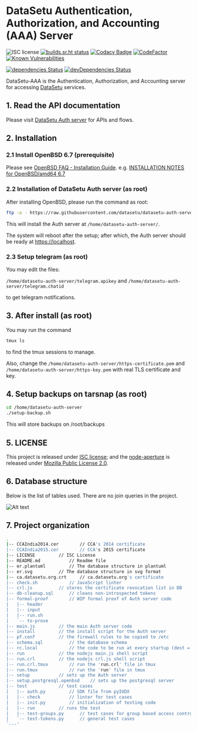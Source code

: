 # DataSetu Authentication, Authorization, and Accounting (AAA) Server
![ISC license](https://img.shields.io/badge/license-ISC-blue.svg) [![builds.sr.ht status](https://builds.sr.ht/~datasetu.svg)](https://builds.sr.ht/~datasetu-auth?) [![Codacy Badge](https://api.codacy.com/project/badge/Grade/6e6d74bd17a146c1a8288c4d98ca3e26)](https://www.codacy.com/gh/datasetu/datasetu-auth-server?utm_source=github.com&amp;utm_medium=referral&amp;utm_content=datasetu/datasetu-auth-server&amp;utm_campaign=Badge_Grade) [![CodeFactor](https://www.codefactor.io/repository/github/datasetu/datasetu-auth-server/badge)](https://www.codefactor.io/repository/github/datasetu/datasetu-auth-server) [![Known Vulnerabilities](https://snyk.io/test/github/datasetu/datasetu-auth-server/badge.svg?targetFile=package.json)](https://snyk.io/test/github/datasetu/datasetu-auth-server?targetFile=package.json)

[![dependencies Status](https://david-dm.org/datasetu/datasetu-auth-server/status.svg)](https://david-dm.org/datasetu/datasetu-auth-server) [![devDependencies Status](https://david-dm.org/datasetu/datasetu-auth-server/dev-status.svg)](https://david-dm.org/datasetu/datasetu-auth-server?type=dev)

DataSetu-AAA is the Authentication, Authorization, and Accounting server for accessing [DataSetu](https://datasetu.org) services.

## 1. Read the API documentation
Please visit [DataSetu Auth server](http://datasetu.github.io/auth) for APIs and flows.

## 2. Installation
### 2.1 Install OpenBSD 6.7 (prerequisite)
Please see [OpenBSD FAQ - Installation Guide](https://www.openbsd.org/faq/faq4.html). e.g. [INSTALLATION NOTES for OpenBSD/amd64 6.7](https://ftp.openbsd.org/pub/OpenBSD/6.7/amd64/INSTALL.amd64)

### 2.2 Installation of DataSetu Auth server (as root) 

After installing OpenBSD, please run the command as root:

```bash
ftp -o - https://raw.githubusercontent.com/datasetu/datasetu-auth-server/master/install | sh
```

This will install the Auth server at `/home/datasetu-auth-server/`.

The system will reboot after the setup; after which, the Auth server should be
ready at <https://localhost>.

### 2.3 Setup telegram (as root) 
You may edit the files:

`/home/datasetu-auth-server/telegram.apikey`
	and
`/home/datasetu-auth-server/telegram.chatid`

to get telegram notifications.

## 3. After install (as root) 
You may run the command

```bash
tmux ls
```

to find the tmux sessions to manage. 

Also, change the `/home/datasetu-auth-server/https-certificate.pem` and `/home/datasetu-auth-server/https-key.pem` with real TLS certificate and key.

## 4. Setup backups on tarsnap (as root)
```bash
cd /home/datasetu-auth-server
./setup-backup.sh
```

This will store backups on /root/backups

## 5. LICENSE

This project is released under [ISC license](https://opensource.org/licenses/ISC); and the [node-aperture](https://github.com/rbccps-iisc/node-aperture) is released under [Mozilla Public License 2.0](https://www.mozilla.org/en-US/MPL/2.0/).

## 6. Database structure

Below is the list of tables used. There are no join queries in the project.

![Alt text](https://raw.githubusercontent.com/datasetu/datasetu-auth-server/master/er.svg?sanitize=true)

## 7. Project organization 
```bash
.
|-- CCAIndia2014.cer		// CCA's 2014 certificate
|-- CCAIndia2015.cer		// CCA's 2015 certificate
|-- LICENSE			// ISC License
|-- README.md			// Readme file
|-- er.plantuml			// The database structure in plantuml 
|-- er.svg			// The database structure in svg format 
|-- ca.datasetu.org.crt		// ca.datasetu.org's certificate
|-- check.sh			// JavaScript linter
|-- crl.js			// stores the certificate revocation list in DB
|-- db-cleanup.sql		// cleans non-introspected tokens
|-- formal-proof		// WIP formal proof of Auth server code
|   |-- header
|   |-- input
|   |-- run.sh
|   `-- to-prove
|-- main.js			// the main Auth server code
|-- install			// the install script for the Auth server	
|-- pf.conf			// the firewall rules to be copied to /etc
|-- schema.sql			// the database schema
|-- rc.local			// the code to be run at every startup (dest = /etc)
|-- run				// the nodejs main.js shell script
|-- run.crl			// the nodejs crl.js shell script 
|-- run.crl.tmux		// run the 'run.crl' file in tmux
|-- run.tmux			// run the 'run' file in tmux
|-- setup			// sets up the Auth server
|-- setup.postgresql.openbsd	// sets up the postgresql server
|-- test			// test cases
|   |-- auth.py			// SDK file from pyIUDX
|   |-- check			// linter for test cases	
|   |-- init.py			// initialization of testing code 
|   |-- run			// runs the test
|   |-- test-groups.py		// test cases for group based access control
|   `-- test-tokens.py		// general test cases
`---'
```

